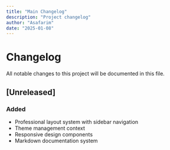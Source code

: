 ```yaml
---
title: "Main Changelog"
description: "Project changelog"
author: "Asafarim"
date: "2025-01-08"
---
```


# Changelog

All notable changes to this project will be documented in this file.

## [Unreleased]

### Added
- Professional layout system with sidebar navigation
- Theme management context
- Responsive design components
- Markdown documentation system
